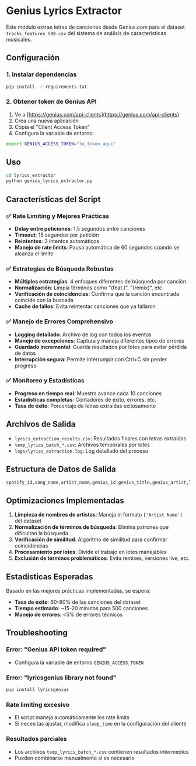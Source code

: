 # Genius Lyrics Extractor

Este módulo extrae letras de canciones desde Genius.com para el dataset `tracks_features_500.csv` del sistema de análisis de características musicales.

## Configuración

### 1. Instalar dependencias

```bash
pip install -r requirements.txt
```

### 2. Obtener token de Genius API

1. Ve a [https://genius.com/api-clients](https://genius.com/api-clients)
2. Crea una nueva aplicación
3. Copia el "Client Access Token"
4. Configura la variable de entorno:

```bash
export GENIUS_ACCESS_TOKEN="tu_token_aqui"
```

## Uso

```bash
cd lyrics_extractor
python genius_lyrics_extractor.py
```

## Características del Script

### ✅ Rate Limiting y Mejores Prácticas
- **Delay entre peticiones**: 1.5 segundos entre canciones
- **Timeout**: 15 segundos por petición
- **Reintentos**: 3 intentos automáticos
- **Manejo de rate limits**: Pausa automática de 60 segundos cuando se alcanza el límite

### ✅ Estrategias de Búsqueda Robustas
- **Múltiples estrategias**: 4 enfoques diferentes de búsqueda por canción
- **Normalización**: Limpia términos como "(feat.)", "(remix)", etc.
- **Verificación de coincidencias**: Confirma que la canción encontrada coincide con la buscada
- **Cache de fallos**: Evita reintentar canciones que ya fallaron

### ✅ Manejo de Errores Comprehensivo
- **Logging detallado**: Archivo de log con todos los eventos
- **Manejo de excepciones**: Captura y maneja diferentes tipos de errores
- **Guardado incremental**: Guarda resultados por lotes para evitar pérdida de datos
- **Interrupción segura**: Permite interrumpir con Ctrl+C sin perder progreso

### ✅ Monitoreo y Estadísticas
- **Progreso en tiempo real**: Muestra avance cada 10 canciones
- **Estadísticas completas**: Contadores de éxito, errores, etc.
- **Tasa de éxito**: Porcentaje de letras extraídas exitosamente

## Archivos de Salida

- `lyrics_extraction_results.csv`: Resultados finales con letras extraídas
- `temp_lyrics_batch_*.csv`: Archivos temporales por lotes
- `logs/lyrics_extraction.log`: Log detallado del proceso

## Estructura de Datos de Salida

```csv
spotify_id,song_name,artist_name,genius_id,genius_title,genius_artist,lyrics,genius_url,extraction_status
```

## Optimizaciones Implementadas

1. **Limpieza de nombres de artistas**: Maneja el formato `['Artist Name']` del dataset
2. **Normalización de términos de búsqueda**: Elimina patrones que dificultan la búsqueda
3. **Verificación de similitud**: Algoritmo de similitud para confirmar coincidencias
4. **Procesamiento por lotes**: Divide el trabajo en lotes manejables
5. **Exclusión de términos problemáticos**: Evita remixes, versiones live, etc.

## Estadísticas Esperadas

Basado en las mejores prácticas implementadas, se espera:
- **Tasa de éxito**: 60-80% de las canciones del dataset
- **Tiempo estimado**: ~15-20 minutos para 500 canciones
- **Manejo de errores**: <5% de errores técnicos

## Troubleshooting

### Error: "Genius API token required"
- Configura la variable de entorno `GENIUS_ACCESS_TOKEN`

### Error: "lyricsgenius library not found"
```bash
pip install lyricsgenius
```

### Rate limiting excesivo
- El script maneja automáticamente los rate limits
- Si necesitas ajustar, modifica `sleep_time` en la configuración del cliente

### Resultados parciales
- Los archivos `temp_lyrics_batch_*.csv` contienen resultados intermedios
- Pueden combinarse manualmente si es necesario